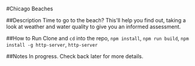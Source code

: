 #Chicago Beaches

##Description
Time to go to the beach? This'll help you find out, taking a look at weather and water quality to give you an informed assessment.

##How to Run
Clone and `cd` into the repo, `npm install`, `npm run build`, `npm install -g http-server`, `http-server`

##Notes
In progress. Check back later for more details.
